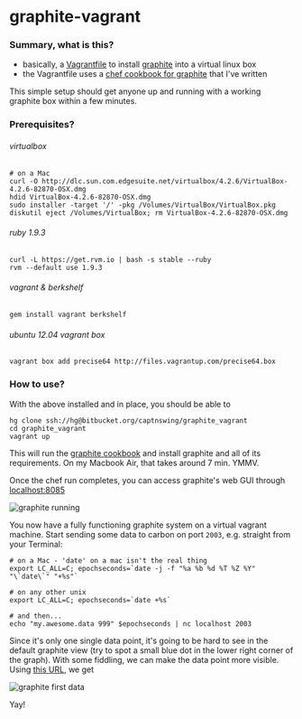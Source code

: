 # graphite-vagrant

### Summary, what is this?

* basically, a [Vagrantfile](http://vagrantup.com/v1/docs/vagrantfile.html) to install [graphite](http://graphite.wikidot.org) into a virtual linux box
* the Vagrantfile uses a [chef cookbook for graphite](https://github.com/captnswing/chef-graphite) that I've written

This simple setup should get anyone up and running with a working graphite box within a few minutes.

### Prerequisites?

###### virtualbox

    # on a Mac
    curl -O http://dlc.sun.com.edgesuite.net/virtualbox/4.2.6/VirtualBox-4.2.6-82870-OSX.dmg
    hdid VirtualBox-4.2.6-82870-OSX.dmg
    sudo installer -target '/' -pkg /Volumes/VirtualBox/VirtualBox.pkg
    diskutil eject /Volumes/VirtualBox; rm VirtualBox-4.2.6-82870-OSX.dmg

###### ruby 1.9.3

    curl -L https://get.rvm.io | bash -s stable --ruby
    rvm --default use 1.9.3

###### vagrant & berkshelf

    gem install vagrant berkshelf

###### ubuntu 12.04 vagrant box

    vagrant box add precise64 http://files.vagrantup.com/precise64.box

### How to use?

With the above installed and in place, you should be able to

    hg clone ssh://hg@bitbucket.org/captnswing/graphite_vagrant
    cd graphite_vagrant
    vagrant up
    
This will run the [graphite cookbook](https://github.com/captnswing/chef-graphite) and install graphite and all of its requirements. On my Macbook Air, that takes around 7 min. YMMV.

Once the chef run completes, you can access graphite's web GUI through [localhost:8085](http://localhost:8085)

![graphite running](https://bitbucket.org/captnswing/graphite_vagrant/raw/default/graphite_running.png)

You now have a fully functioning graphite system on a virtual vagrant machine. Start sending some data to carbon on port `2003`, e.g. straight from your Terminal:

    # on a Mac - 'date' on a mac isn't the real thing 
    export LC_ALL=C; epochseconds=`date -j -f "%a %b %d %T %Z %Y" "\`date\`" "+%s"`
    
    # on any other unix
    export LC_ALL=C; epochseconds=`date +%s`
    
    # and then...
    echo "my.awesome.data 999" $epochseconds | nc localhost 2003

Since it's only one single data point, it's going to be hard to see in the default graphite view (try to spot a small blue dot in the lower right corner of the graph). With some fiddling, we can make the data point more visible. Using [this URL](http://localhost:8085/render/?width=586&height=308&_salt=1356950868.708&target=lineWidth%28my.awesome.data%2C5%29&yMin=800&yMax=1200&areaMode=first), we get

![graphite first data](https://bitbucket.org/captnswing/graphite_vagrant/raw/default/graphite_firstdata.png)

Yay!